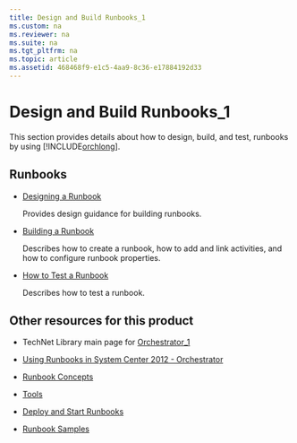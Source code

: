 ```yaml
---
title: Design and Build Runbooks_1
ms.custom: na
ms.reviewer: na
ms.suite: na
ms.tgt_pltfrm: na
ms.topic: article
ms.assetid: 468468f9-e1c5-4aa9-8c36-e17884192d33
---
```

# Design and Build Runbooks_1
This section provides details about how to design, build, and test, runbooks by using [!INCLUDE[orchlong](../Token/orchlong_md.md)].

## Runbooks

-   [Designing a Runbook](../Topic/Designing-a-Runbook.md)

    Provides design guidance for building runbooks.

-   [Building a Runbook](../Topic/Building-a-Runbook.md)

    Describes how to create a runbook, how to add and link activities, and how to configure runbook properties.

-   [How to Test a Runbook](../Topic/How-to-Test-a-Runbook.md)

    Describes how to test a runbook.

## Other resources for this product

-   TechNet Library main page for [Orchestrator_1](../Topic/Orchestrator_1.md)

-   [Using Runbooks in System Center 2012 - Orchestrator](../Topic/Using-Runbooks-in-System-Center-2012---Orchestrator.md)

-   [Runbook Concepts](../Topic/Runbook-Concepts.md)

-   [Tools](../Topic/Tools.md)

-   [Deploy and Start Runbooks](../Topic/Deploy-and-Start-Runbooks.md)

-   [Runbook Samples](../Topic/Runbook-Samples.md)

